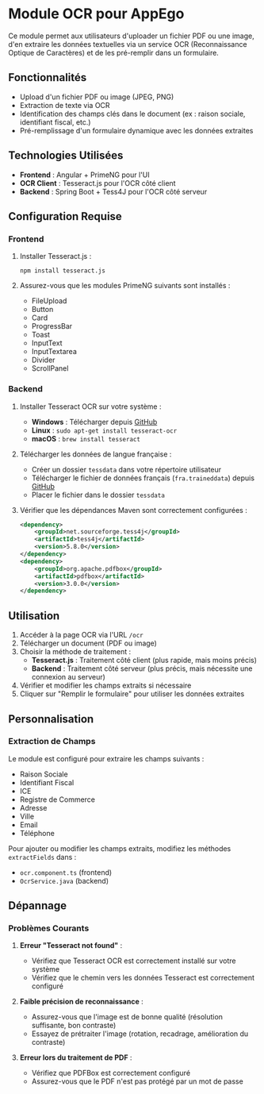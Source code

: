 # Module OCR pour AppEgo

Ce module permet aux utilisateurs d'uploader un fichier PDF ou une image, d'en extraire les données textuelles via un service OCR (Reconnaissance Optique de Caractères) et de les pré-remplir dans un formulaire.

## Fonctionnalités

- Upload d'un fichier PDF ou image (JPEG, PNG)
- Extraction de texte via OCR
- Identification des champs clés dans le document (ex : raison sociale, identifiant fiscal, etc.)
- Pré-remplissage d'un formulaire dynamique avec les données extraites

## Technologies Utilisées

- **Frontend** : Angular + PrimeNG pour l'UI
- **OCR Client** : Tesseract.js pour l'OCR côté client
- **Backend** : Spring Boot + Tess4J pour l'OCR côté serveur

## Configuration Requise

### Frontend

1. Installer Tesseract.js :
   ```
   npm install tesseract.js
   ```

2. Assurez-vous que les modules PrimeNG suivants sont installés :
   - FileUpload
   - Button
   - Card
   - ProgressBar
   - Toast
   - InputText
   - InputTextarea
   - Divider
   - ScrollPanel

### Backend

1. Installer Tesseract OCR sur votre système :
   - **Windows** : Télécharger depuis [GitHub](https://github.com/UB-Mannheim/tesseract/wiki)
   - **Linux** : `sudo apt-get install tesseract-ocr`
   - **macOS** : `brew install tesseract`

2. Télécharger les données de langue française :
   - Créer un dossier `tessdata` dans votre répertoire utilisateur
   - Télécharger le fichier de données français (`fra.traineddata`) depuis [GitHub](https://github.com/tesseract-ocr/tessdata)
   - Placer le fichier dans le dossier `tessdata`

3. Vérifier que les dépendances Maven sont correctement configurées :
   ```xml
   <dependency>
       <groupId>net.sourceforge.tess4j</groupId>
       <artifactId>tess4j</artifactId>
       <version>5.8.0</version>
   </dependency>
   <dependency>
       <groupId>org.apache.pdfbox</groupId>
       <artifactId>pdfbox</artifactId>
       <version>3.0.0</version>
   </dependency>
   ```

## Utilisation

1. Accéder à la page OCR via l'URL `/ocr`
2. Télécharger un document (PDF ou image)
3. Choisir la méthode de traitement :
   - **Tesseract.js** : Traitement côté client (plus rapide, mais moins précis)
   - **Backend** : Traitement côté serveur (plus précis, mais nécessite une connexion au serveur)
4. Vérifier et modifier les champs extraits si nécessaire
5. Cliquer sur "Remplir le formulaire" pour utiliser les données extraites

## Personnalisation

### Extraction de Champs

Le module est configuré pour extraire les champs suivants :
- Raison Sociale
- Identifiant Fiscal
- ICE
- Registre de Commerce
- Adresse
- Ville
- Email
- Téléphone

Pour ajouter ou modifier les champs extraits, modifiez les méthodes `extractFields` dans :
- `ocr.component.ts` (frontend)
- `OcrService.java` (backend)

## Dépannage

### Problèmes Courants

1. **Erreur "Tesseract not found"** :
   - Vérifiez que Tesseract OCR est correctement installé sur votre système
   - Vérifiez que le chemin vers les données Tesseract est correctement configuré

2. **Faible précision de reconnaissance** :
   - Assurez-vous que l'image est de bonne qualité (résolution suffisante, bon contraste)
   - Essayez de prétraiter l'image (rotation, recadrage, amélioration du contraste)

3. **Erreur lors du traitement de PDF** :
   - Vérifiez que PDFBox est correctement configuré
   - Assurez-vous que le PDF n'est pas protégé par un mot de passe 
